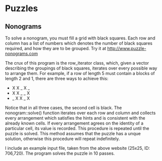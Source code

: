 # Puzzles #

## Nonograms ##

To solve a nonogram, you must fill a grid with black squares.
Each row and column has a list of numbers which denotes the number of black squares required, and how they are to be grouped.
Try it at http://www.puzzle-nonograms.com

The crux of this program is the row_iterator class, which, given a vector describing the groupings of black squares, iterates over every possible way to arrange them. For example, if a row of length 5 must contain a blocks of length 2 and 1, there are three ways to achieve this:

* X X _ X _
* X X _ _ X
* _ X X _ X

Notice that in all three cases, the second cell is black.
The nonogram::solve() function iterates over each row and column and collects every arrangement which satisfies the hints and is consistent with the already known cells.
If every arrangement agrees on the identity of a particular cell, its value is recorded.
This procedure is repeated until the puzzle is solved.
This method assumes that the puzzle has a unque solution, otherwise this procedure will repeat indefinitely.

I include an example input file, taken from the above website (25x25, ID: 706,720).
The program solves the puzzle in 10 passes.